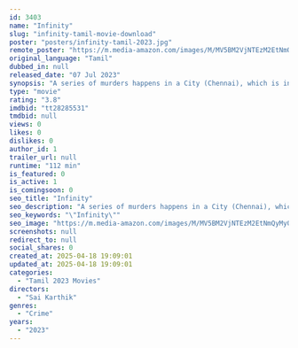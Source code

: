 ```yaml
---
id: 3403
name: "Infinity"
slug: "infinity-tamil-movie-download"
poster: "posters/infinity-tamil-2023.jpg"
remote_poster: "https://m.media-amazon.com/images/M/MV5BM2VjNTEzM2EtNmQyMy00ZWFjLTk4NzctOGEzYTNiYzg2MmJmXkEyXkFqcGc@._V1_SX300.jpg"
original_language: "Tamil"
dubbed_in: null
released_date: "07 Jul 2023"
synopsis: "A series of murders happens in a City (Chennai), which is investigated by CBI Officer Evvi Ilavalavan (Natty Natraj). Will he find the answers for the question Who, How and Why of the crime, that too in time?"
type: "movie"
rating: "3.8"
imdbid: "tt28285531"
tmdbid: null
views: 0
likes: 0
dislikes: 0
author_id: 1
trailer_url: null
runtime: "112 min"
is_featured: 0
is_active: 1
is_comingsoon: 0
seo_title: "Infinity"
seo_description: "A series of murders happens in a City (Chennai), which is investigated by CBI Officer Evvi Ilavalavan (Natty Natraj). Will he find the answers for the question Who, How and Why of the crime, that too in time?"
seo_keywords: "\"Infinity\""
seo_image: "https://m.media-amazon.com/images/M/MV5BM2VjNTEzM2EtNmQyMy00ZWFjLTk4NzctOGEzYTNiYzg2MmJmXkEyXkFqcGc@._V1_SX300.jpg"
screenshots: null
redirect_to: null
social_shares: 0
created_at: 2025-04-18 19:09:01
updated_at: 2025-04-18 19:09:01
categories:
  - "Tamil 2023 Movies"
directors:
  - "Sai Karthik"
genres:
  - "Crime"
years:
  - "2023"
---
```

